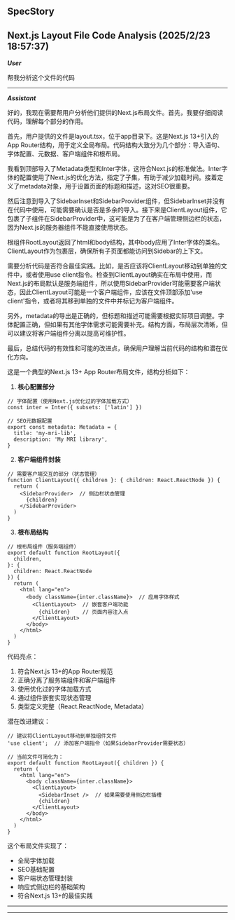 ## SpecStory

## Next.js Layout File Code Analysis (2025/2/23 18:57:37)

_**User**_

帮我分析这个文件的代码

---

_**Assistant**_

<think>
好的，我现在需要帮用户分析他们提供的Next.js布局文件。首先，我要仔细阅读代码，理解每个部分的作用。

首先，用户提供的文件是layout.tsx，位于app目录下。这是Next.js 13+引入的App Router结构，用于定义全局布局。代码结构大致分为几个部分：导入语句、字体配置、元数据、客户端组件和根布局。

我看到顶部导入了Metadata类型和Inter字体，这符合Next.js的标准做法。Inter字体的配置使用了Next.js的优化方法，指定了子集，有助于减少加载时间。接着定义了metadata对象，用于设置页面的标题和描述，这对SEO很重要。

然后注意到导入了SidebarInset和SidebarProvider组件，但SidebarInset并没有在代码中使用，可能需要确认是否是多余的导入。接下来是ClientLayout组件，它包裹了子组件在SidebarProvider中，这可能是为了在客户端管理侧边栏的状态，因为Next.js的服务器组件不能直接使用状态。

根组件RootLayout返回了html和body结构，其中body应用了Inter字体的类名。ClientLayout作为包裹层，确保所有子页面都能访问到Sidebar的上下文。

需要分析代码是否符合最佳实践。比如，是否应该将ClientLayout移动到单独的文件中，或者使用use client指令。检查到ClientLayout确实在布局中使用，而Next.js的布局默认是服务端组件，所以使用SidebarProvider可能需要客户端状态，因此ClientLayout可能是一个客户端组件，应该在文件顶部添加'use client'指令，或者将其移到单独的文件中并标记为客户端组件。

另外，metadata的导出是正确的，但标题和描述可能需要根据实际项目调整。字体配置正确，但如果有其他字体需求可能需要补充。结构方面，布局层次清晰，但可以建议将客户端组件分离以提高可维护性。

最后，总结代码的有效性和可能的改进点，确保用户理解当前代码的结构和潜在优化方向。
</think>

这是一个典型的Next.js 13+ App Router布局文件，结构分析如下：

1. **核心配置部分**
```typescript:app/layout.tsx
// 字体配置（使用Next.js优化过的字体加载方式）
const inter = Inter({ subsets: ['latin'] })

// SEO元数据配置
export const metadata: Metadata = {
  title: 'my-mri-lib',
  description: 'My MRI library',
}
```

2. **客户端组件封装**
```typescript:app/layout.tsx
// 需要客户端交互的部分（状态管理）
function ClientLayout({ children }: { children: React.ReactNode }) {
  return (
    <SidebarProvider>  // 侧边栏状态管理
      {children}
    </SidebarProvider>
  )
}
```

3. **根布局结构**
```typescript:app/layout.tsx
// 根布局组件（服务端组件）
export default function RootLayout({
  children,
}: {
  children: React.ReactNode
}) {
  return (
    <html lang="en">
      <body className={inter.className}>  // 应用字体样式
        <ClientLayout>  // 嵌套客户端功能
          {children}    // 页面内容注入点
        </ClientLayout>
      </body>
    </html>
  )
}
```

代码亮点：
1. 符合Next.js 13+的App Router规范
2. 正确分离了服务端组件和客户端组件
3. 使用优化过的字体加载方式
4. 通过组件嵌套实现状态管理
5. 类型定义完整（React.ReactNode, Metadata）

潜在改进建议：
```typescript:app/layout.tsx
// 建议将ClientLayout移动到单独组件文件
'use client';  // 添加客户端指令（如果SidebarProvider需要状态）

// 当前文件可简化为：
export default function RootLayout({ children }) {
  return (
    <html lang="en">
      <body className={inter.className}>
        <ClientLayout>
          <SidebarInset />  // 如果需要使用侧边栏插槽
          {children}
        </ClientLayout>
      </body>
    </html>
  )
}
```

这个布局文件实现了：
- 全局字体加载
- SEO基础配置
- 客户端状态管理封装
- 响应式侧边栏的基础架构
- 符合Next.js 13+的最佳实践

---



---

